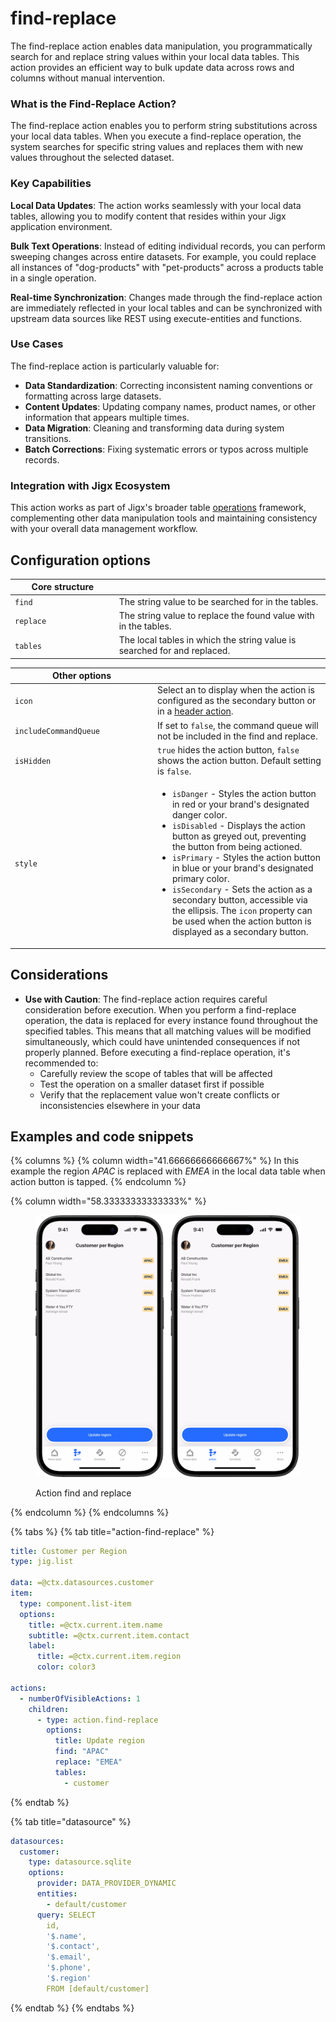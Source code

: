 # find-replace

The find-replace action enables data manipulation, you programmatically search for and replace string values within your local data tables. This action provides an efficient way to bulk update data across rows and columns without manual intervention.

### What is the Find-Replace Action?

The find-replace action enables you to perform string substitutions across your local data tables. When you execute a find-replace operation, the system searches for specific string values and replaces them with new values throughout the selected dataset.

### Key Capabilities

**Local Data Updates**: The action works seamlessly with your local data tables, allowing you to modify content that resides within your Jigx application environment.

**Bulk Text Operations**: Instead of editing individual records, you can perform sweeping changes across entire datasets. For example, you could replace all instances of "dog-products" with "pet-products" across a products table in a single operation.

**Real-time Synchronization**: Changes made through the find-replace action are immediately reflected in your local tables and can be synchronized with upstream data sources like REST using execute-entities and functions.

### Use Cases

The find-replace action is particularly valuable for:

* **Data Standardization**: Correcting inconsistent naming conventions or formatting across large datasets.
* **Content Updates**: Updating company names, product names, or other information that appears multiple times.
* **Data Migration**: Cleaning and transforming data during system transitions.
* **Batch Corrections**: Fixing systematic errors or typos across multiple records.

### Integration with Jigx Ecosystem

This action works as part of Jigx's broader table [operations](https://docs.jigx.com/building-apps-with-jigx/data/data-providers/rest/functions/operations) framework, complementing other data manipulation tools and maintaining consistency with your overall data management workflow.&#x20;

## Configuration options

<table><thead><tr><th width="152.64453125">Core structure</th><th></th></tr></thead><tbody><tr><td><code>find</code></td><td>The string value to be searched for in the tables.</td></tr><tr><td><code>replace</code></td><td>The string value to replace the found value with in the tables.</td></tr><tr><td><code>tables</code></td><td>The local tables in which the string value is searched for and replaced. </td></tr></tbody></table>

<table><thead><tr><th width="214.0859375">Other options</th><th></th></tr></thead><tbody><tr><td><code>icon</code></td><td>Select an to display when the action is configured as the secondary button or in a <a href="../../docs/Components/jig-header.md">header action</a>.</td></tr><tr><td><code>includeCommandQueue</code></td><td>If set to <code>false</code>, the command queue will not be included in the find and replace.</td></tr><tr><td><code>isHidden</code></td><td><code>true</code> hides the action button, <code>false</code> shows the action button. Default setting is <code>false</code>.</td></tr><tr><td><code>style</code></td><td><ul><li><code>isDanger</code> - Styles the action button in red or your brand's designated danger color.</li><li><code>isDisabled</code> - Displays the action button as greyed out, preventing the button from being actioned.</li><li><code>isPrimary</code> - Styles the action button in blue or your brand's designated primary color.</li><li><code>isSecondary</code> - Sets the action as a secondary button, accessible via the ellipsis. The <code>icon</code> property can be used when the action button is displayed as a secondary button.</li></ul></td></tr></tbody></table>

## Considerations

* **Use with Caution**: The find-replace action requires careful consideration before execution. When you perform a find-replace operation, the data is replaced for every instance found throughout the specified tables. This means that all matching values will be modified simultaneously, which could have unintended consequences if not properly planned. Before executing a find-replace operation, it's recommended to:
  * Carefully review the scope of tables that will be affected
  * Test the operation on a smaller dataset first if possible
  * Verify that the replacement value won't create conflicts or inconsistencies elsewhere in your data

## Examples and code snippets

{% columns %}
{% column width="41.66666666666667%" %}
In this example the region _APAC_ is replaced with _EMEA_ in the local data table when action button is tapped.&#x20;
{% endcolumn %}

{% column width="58.33333333333333%" %}
<figure><img src="../../.gitbook/assets/ac-find-replace.png" alt="action find and replace"><figcaption><p>Action find and replace</p></figcaption></figure>
{% endcolumn %}
{% endcolumns %}

{% tabs %}
{% tab title="action-find-replace" %}
```yaml
title: Customer per Region
type: jig.list

data: =@ctx.datasources.customer
item:
  type: component.list-item
  options:
    title: =@ctx.current.item.name
    subtitle: =@ctx.current.item.contact
    label:
      title: =@ctx.current.item.region
      color: color3

actions:
  - numberOfVisibleActions: 1
    children:
      - type: action.find-replace
        options:
          title: Update region
          find: "APAC"
          replace: "EMEA"
          tables:
            - customer
```
{% endtab %}

{% tab title="datasource" %}
```yaml
datasources:
  customer:
    type: datasource.sqlite
    options:
      provider: DATA_PROVIDER_DYNAMIC
      entities:
        - default/customer
      query: SELECT
        id,
        '$.name',
        '$.contact',
        '$.email',
        '$.phone',
        '$.region'
        FROM [default/customer]
```
{% endtab %}
{% endtabs %}
